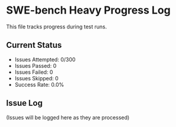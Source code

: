# SWE-bench Heavy Progress Log

This file tracks progress during test runs.

## Current Status
- Issues Attempted: 0/300
- Issues Passed: 0
- Issues Failed: 0
- Issues Skipped: 0
- Success Rate: 0.0%

## Issue Log
(Issues will be logged here as they are processed)
